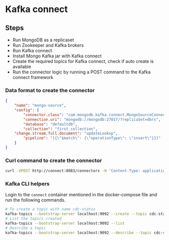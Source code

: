 # Kafka connect

## Steps
- Run MongoDB as a replicaset
- Run Zookeeper and Kafka brokers
- Run Kafka connect
- Install Mongo Kafka jar with Kafka connect
- Create the required topics for Kafka connect, check if auto create is available
- Run the connector logic by running a POST command to the Kafka connect framework


### Data format to create the connector
```json
{
	"name": "mongo-source",
	"config": {
		"connector.class": "com.mongodb.kafka.connect.MongoSourceConnector",
		"connection.uri": "mongodb://mongodb:27017/?replicaSet=dbrs",
		"database": "defaultdb",
		"collection": "first_collection",
    "change.stream.full.document": "updateLookup",
		"pipeline": "[{\"$match\": {\"operationType\": \"insert\"}}]"
	}
}
```

### Curl command to create the connector
```bash
curl -XPOST http://connect:8083/connectors -H 'Content-Type: application/json' -d '{"name": "mongo-source", "config": { "connector.class": "com.mongodb.kafka.connect.MongoSourceConnector", "connection.uri": "mongodb://mongodb:27017/?replicaSet=dbrs", "database": "defaultdb", "collection": "first_collection", "change.stream.full.document": "updateLookup" }}'
```

### Kafka CLI helpers
Login to the `connect` container mentioned in the docker-compose file and run the following commands.

```bash
# To create a topic with name cdc-status
kafka-topics --bootstrap-server localhost:9092 --create --topic cdc-status --config cleanup.policy=compact
# List the topics created
kafka-topics --bootstrap-server localhost:9092 --list
# Describe a topic
kafka-topics --bootstrap-server localhost:9092 --describe --topic cdc-status
```
